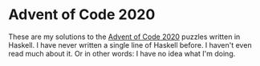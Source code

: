 # Advent of Code 2020

These are my solutions to the [Advent of Code 2020](https://adventofcode.com/2020) puzzles written in Haskell.
I have never written a single line of Haskell before.
I haven't even read much about it.
Or in other words: I have no idea what I'm doing.
